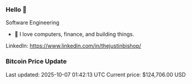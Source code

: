 ### Hello 🤙  

Software Engineering

- 🔭 I love computers, finance, and building things.
  
LinkedIn: https://www.linkedin.com/in/thejustinbishop/  
































































































































































































































































































































































































































































































































































































































































































































































































































































































































































































































































































































































































### Bitcoin Price Update
Last updated: 2025-10-07 01:42:13 UTC
Current price: $124,706.00 USD
